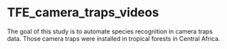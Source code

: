 # TFE_camera_traps_videos

The goal of this study is to automate species recognition in camera traps data. Those camera traps were installed in tropical forests in Central Africa.
